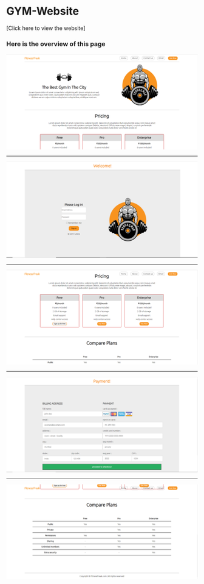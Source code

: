 # GYM-Website
[Click here to view the website]

<h3>Here is the overview of this page</h3>
<img align-item="center" alt="" src="https://github.com/Arindam2121/GYM-Website/blob/main/Capture1.PNG">
<hr>
<img align-item="center" alt="" src="https://github.com/Arindam2121/GYM-Website/blob/main/Capture1.1.PNG">
<hr>
<img align-item="center" alt="" src="https://github.com/Arindam2121/GYM-Website/blob/main/Capture2.PNG">
<hr>
<img align-item="center" alt="" src="https://github.com/Arindam2121/GYM-Website/blob/main/Capture2.1.PNG">
<hr>
<img align-item="center" alt="" src="https://github.com/Arindam2121/GYM-Website/blob/main/Capture3.PNG">



